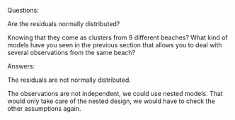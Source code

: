 Questions: 

Are the residuals normally distributed?

Knowing that they come as clusters from 9 different beaches? 
What kind of models have you seen in the previous section that allows you to deal with several observations from the same beach?

Answers: 

The residuals are not normally distributed.

The observations are not independent, we could use nested models. That would only take care of the nested design, we would have to check the other assumptions again.
